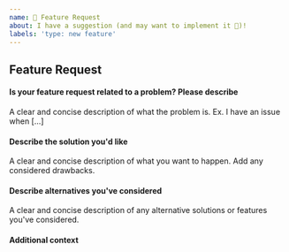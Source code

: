 ```yaml
---
name: 🚀 Feature Request
about: I have a suggestion (and may want to implement it 🙂)!
labels: 'type: new feature'
---
```


## Feature Request

<!-- First of all: Have you checked the docs https://dromara.org/en-us/docs/soul/soul.html, GitHub issues whether someone else has already reported your issue? Maybe the feature already exists?-->

#### Is your feature request related to a problem? Please describe

A clear and concise description of what the problem is. Ex. I have an issue when [...]

#### Describe the solution you'd like

A clear and concise description of what you want to happen. Add any considered drawbacks.

#### Describe alternatives you've considered

A clear and concise description of any alternative solutions or features you've considered.

#### Additional context

